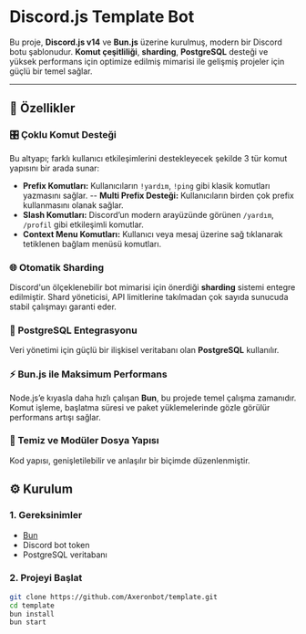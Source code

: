 # Discord.js Template Bot

Bu proje, **Discord.js v14** ve **Bun.js** üzerine kurulmuş, modern bir Discord botu şablonudur. **Komut çeşitliliği**, **sharding**, **PostgreSQL** desteği ve yüksek performans için optimize edilmiş mimarisi ile gelişmiş projeler için güçlü bir temel sağlar.

---

## 🚀 Özellikler

### 🎛️ Çoklu Komut Desteği

Bu altyapı; farklı kullanıcı etkileşimlerini destekleyecek şekilde 3 tür komut yapısını bir arada sunar:

- **Prefix Komutları:** Kullanıcıların `!yardım`, `!ping` gibi klasik komutları yazmasını sağlar.
-- **Multi Prefix Desteği:** Kullanıcıların birden çok prefix kullanmasını olanak sağlar.
- **Slash Komutları:** Discord’un modern arayüzünde görünen `/yardım`, `/profil` gibi etkileşimli komutlar.
- **Context Menu Komutları:** Kullanıcı veya mesaj üzerine sağ tıklanarak tetiklenen bağlam menüsü komutları.

### 🌐 Otomatik Sharding

Discord'un ölçeklenebilir bot mimarisi için önerdiği **sharding** sistemi entegre edilmiştir. Shard yöneticisi, API limitlerine takılmadan çok sayıda sunucuda stabil çalışmayı garanti eder.

### 🧬 PostgreSQL Entegrasyonu

Veri yönetimi için güçlü bir ilişkisel veritabanı olan **PostgreSQL** kullanılır.

### ⚡ Bun.js ile Maksimum Performans

Node.js’e kıyasla daha hızlı çalışan **Bun**, bu projede temel çalışma zamanıdır. Komut işleme, başlatma süresi ve paket yüklemelerinde gözle görülür performans artışı sağlar.

### 📁 Temiz ve Modüler Dosya Yapısı

Kod yapısı, genişletilebilir ve anlaşılır bir biçimde düzenlenmiştir.

## ⚙️ Kurulum

### 1. Gereksinimler

- [Bun](https://bun.sh)
- Discord bot token
- PostgreSQL veritabanı

### 2. Projeyi Başlat

```bash
git clone https://github.com/Axeronbot/template.git
cd template
bun install
bun start
```
